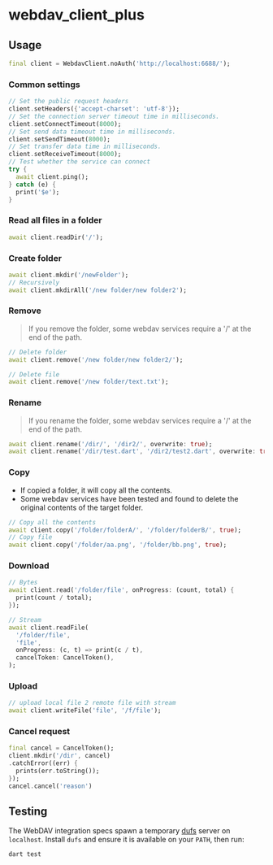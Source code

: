# webdav_client_plus

## Usage

```dart
final client = WebdavClient.noAuth('http://localhost:6688/');
```

### Common settings
```dart
// Set the public request headers
client.setHeaders({'accept-charset': 'utf-8'});
// Set the connection server timeout time in milliseconds.
client.setConnectTimeout(8000);
// Set send data timeout time in milliseconds.
client.setSendTimeout(8000);
// Set transfer data time in milliseconds.
client.setReceiveTimeout(8000);
// Test whether the service can connect
try {
  await client.ping();
} catch (e) {
  print('$e');
}
```

### Read all files in a folder
```dart
await client.readDir('/');
```

### Create folder
```dart
await client.mkdir('/newFolder');
// Recursively
await client.mkdirAll('/new folder/new folder2');
```


### Remove
> If you remove the folder, some webdav services require a '/' at the end of the path.
```dart
// Delete folder
await client.remove('/new folder/new folder2/');

// Delete file
await client.remove('/new folder/text.txt');
```

### Rename
> If you rename the folder, some webdav services require a '/' at the end of the path.
```dart
await client.rename('/dir/', '/dir2/', overwrite: true);
await client.rename('/dir/test.dart', '/dir2/test2.dart', overwrite: true);
```

### Copy
- If copied a folder, it will copy all the contents.
- Some webdav services have been tested and found to delete the original contents of the target folder.
```dart
// Copy all the contents
await client.copy('/folder/folderA/', '/folder/folderB/', true);
// Copy file
await client.copy('/folder/aa.png', '/folder/bb.png', true);
```

### Download
```dart
// Bytes
await client.read('/folder/file', onProgress: (count, total) {
  print(count / total);
});

// Stream
await client.readFile(
  '/folder/file', 
  'file', 
  onProgress: (c, t) => print(c / t),
  cancelToken: CancelToken(),
);
```

### Upload
```dart
// upload local file 2 remote file with stream
await client.writeFile('file', '/f/file');
```

### Cancel request
```dart
final cancel = CancelToken();
client.mkdir('/dir', cancel)
.catchError((err) {
  prints(err.toString());
});
cancel.cancel('reason')
```

## Testing

The WebDAV integration specs spawn a temporary [dufs](https://github.com/sigoden/dufs) server on `localhost`. Install `dufs` and ensure it is available on your `PATH`, then run:

```shell
dart test
```
